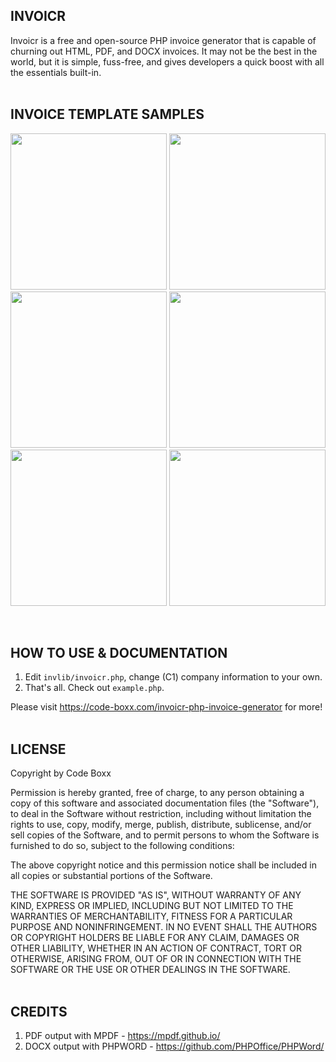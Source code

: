 ## INVOICR
Invoicr is a free and open-source PHP invoice generator that is capable of churning out HTML, PDF, and DOCX invoices. It may not be the best in the world, but it is simple, fuss-free, and gives developers a quick boost with all the essentials built-in.
<br><br>


## INVOICE TEMPLATE SAMPLES
<p float="left">
  <img width="250" style="inline-block" src="https://code-boxx.com/wp-content/uploads/2021/11/illus-invoicr-1.png">
  <img width="250" style="inline-block" src="https://code-boxx.com/wp-content/uploads/2021/11/illus-invoicr-2.png">
  <img width="250" style="inline-block" src="https://code-boxx.com/wp-content/uploads/2021/11/illus-invoicr-3.png">
  <img width="250" style="inline-block" src="https://code-boxx.com/wp-content/uploads/2021/11/illus-invoicr-4.png">
  <img width="250" style="inline-block" src="https://code-boxx.com/wp-content/uploads/2021/11/illus-invoicr-5.png">
  <img width="250" style="inline-block" src="https://code-boxx.com/wp-content/uploads/2021/11/illus-invoicr-6.png">
</p><br>


## HOW TO USE & DOCUMENTATION
1) Edit `invlib/invoicr.php`, change (C1) company information to your own.
2) That's all. Check out `example.php`.

Please visit https://code-boxx.com/invoicr-php-invoice-generator for more!
<br><br>


## LICENSE
Copyright by Code Boxx

Permission is hereby granted, free of charge, to any person obtaining a copy
of this software and associated documentation files (the "Software"), to deal
in the Software without restriction, including without limitation the rights
to use, copy, modify, merge, publish, distribute, sublicense, and/or sell
copies of the Software, and to permit persons to whom the Software is
furnished to do so, subject to the following conditions:

The above copyright notice and this permission notice shall be included in all
copies or substantial portions of the Software.

THE SOFTWARE IS PROVIDED "AS IS", WITHOUT WARRANTY OF ANY KIND, EXPRESS OR
IMPLIED, INCLUDING BUT NOT LIMITED TO THE WARRANTIES OF MERCHANTABILITY,
FITNESS FOR A PARTICULAR PURPOSE AND NONINFRINGEMENT. IN NO EVENT SHALL THE
AUTHORS OR COPYRIGHT HOLDERS BE LIABLE FOR ANY CLAIM, DAMAGES OR OTHER
LIABILITY, WHETHER IN AN ACTION OF CONTRACT, TORT OR OTHERWISE, ARISING FROM,
OUT OF OR IN CONNECTION WITH THE SOFTWARE OR THE USE OR OTHER DEALINGS IN THE
SOFTWARE.
<br><br>


## CREDITS
1) PDF output with MPDF - https://mpdf.github.io/
2) DOCX output with PHPWORD - https://github.com/PHPOffice/PHPWord/
